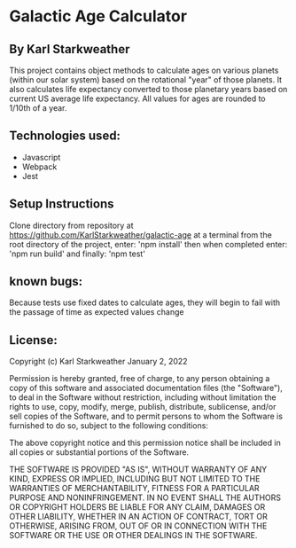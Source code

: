 # Galactic Age Calculator

## By Karl Starkweather
This project contains object methods to calculate ages on various planets (within our solar system) based on the rotational "year" of those planets. It also calculates life expectancy converted to those planetary years based on current US average life expectancy. All values for ages are rounded to 1/10th of a year.

## Technologies used:
* Javascript
* Webpack
* Jest

## Setup Instructions
Clone directory from repository at https://github.com/KarlStarkweather/galactic-age
at a terminal from the root directory of the project, enter:
'npm install'
then when completed enter:
'npm run build'
and finally:
'npm test'

## known bugs:
Because tests use fixed dates to calculate ages, they will begin to fail with the passage of time as expected values change

## License:
Copyright (c) Karl Starkweather January 2, 2022

Permission is hereby granted, free of charge, to any person obtaining a copy of this software and associated documentation files (the "Software"), to deal in the Software without restriction, including without limitation the rights to use, copy, modify, merge, publish, distribute, sublicense, and/or sell copies of the Software, and to permit persons to whom the Software is furnished to do so, subject to the following conditions:

The above copyright notice and this permission notice shall be included in all copies or substantial portions of the Software.

THE SOFTWARE IS PROVIDED "AS IS", WITHOUT WARRANTY OF ANY KIND, EXPRESS OR IMPLIED, INCLUDING BUT NOT LIMITED TO THE WARRANTIES OF MERCHANTABILITY, FITNESS FOR A PARTICULAR PURPOSE AND NONINFRINGEMENT. IN NO EVENT SHALL THE AUTHORS OR COPYRIGHT HOLDERS BE LIABLE FOR ANY CLAIM, DAMAGES OR OTHER LIABILITY, WHETHER IN AN ACTION OF CONTRACT, TORT OR OTHERWISE, ARISING FROM, OUT OF OR IN CONNECTION WITH THE SOFTWARE OR THE USE OR OTHER DEALINGS IN THE SOFTWARE.

